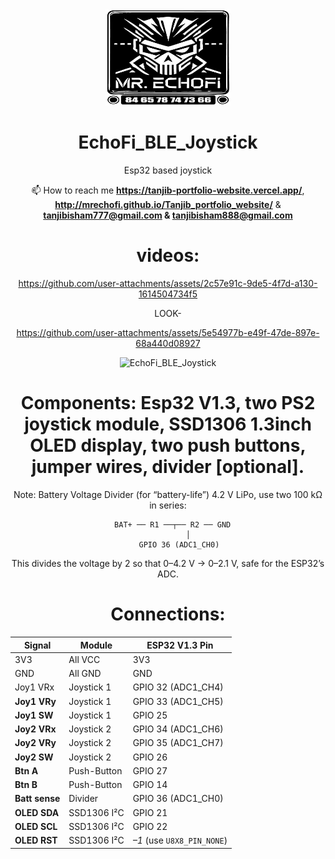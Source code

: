 <div align="center">

  <img src="https://github.com/MrEchoFi/MrEchoFi/raw/4274f537dec313ac7dde4403fe0fae24259beade/Mr.EchoFi-New-Logo-with-ASCII.jpg" alt="logo" width="200" height="auto" />
  <h1>EchoFi_BLE_Joystick</h1>
   
  <p>
   Esp32 based joystick
  </p>


  📫 How to reach me **https://tanjib-portfolio-website.vercel.app/**, **http://mrechofi.github.io/Tanjib_portfolio_website/** &
 **tanjibisham777@gmail.com & tanjibisham888@gmail.com**
# videos:
https://github.com/user-attachments/assets/2c57e91c-9de5-4f7d-a130-1614504734f5

LOOK-

https://github.com/user-attachments/assets/5e54977b-e49f-47de-897e-68a440d08927


![EchoFi_BLE_Joystick](https://github.com/user-attachments/assets/f3604810-efd3-488c-8952-867db6db4ae4)



# Components: Esp32 V1.3, two PS2 joystick module, SSD1306 1.3inch OLED display, two push buttons, jumper wires, divider [optional].
Note: Battery Voltage Divider (for “battery-life”)
      4.2 V LiPo, use two 100 kΩ in series:
      
      BAT+ ── R1 ──┬── R2 ── GND
             │
         GPIO 36 (ADC1_CH0)
This divides the voltage by 2 so that 0–4.2 V → 0–2.1 V, safe for the ESP32’s ADC.


# Connections:
| Signal         | Module      | ESP32 V1.3 Pin             |
| -------------- | ----------- | -------------------------- |
|   3V3          | All VCC     | 3V3                        |
|   GND          | All GND     | GND                        |
|   Joy1 VRx     | Joystick 1  | GPIO 32 (ADC1\_CH4)        |
| **Joy1 VRy**   | Joystick 1  | GPIO 33 (ADC1\_CH5)        |
| **Joy1 SW**    | Joystick 1  | GPIO 25                    |
| **Joy2 VRx**   | Joystick 2  | GPIO 34 (ADC1\_CH6)        |
| **Joy2 VRy**   | Joystick 2  | GPIO 35 (ADC1\_CH7)        |
| **Joy2 SW**    | Joystick 2  | GPIO 26                    |
| **Btn A**      | Push-Button | GPIO 27                    |
| **Btn B**      | Push-Button | GPIO 14                    |
| **Batt sense** | Divider     | GPIO 36 (ADC1\_CH0)        |
| **OLED SDA**   | SSD1306 I²C | GPIO 21                    |
| **OLED SCL**   | SSD1306 I²C | GPIO 22                    |
| **OLED RST**   | SSD1306 I²C | *–1* (use `U8X8_PIN_NONE`) |
